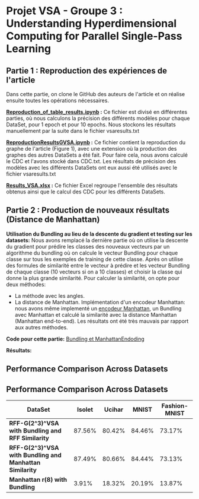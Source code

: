# Projet VSA - Groupe 3 : Understanding Hyperdimensional Computing for Parallel Single-Pass Learning

## Partie 1 : Reproduction des expériences de l'article
Dans cette partie, on clone le GitHub des auteurs de l'article et on réalise ensuite toutes les opérations nécessaires. 

**[Reproduction_of_table_results.ipynb](Reproduction_of_table_results.ipynb) :** Ce fichier est divisé en différentes parties, où nous calculons la précision des différents modèles pour chaque DataSet, pour 1 epoch et pour 10 epochs. Nous stockons les résultats manuellement par la suite dans le fichier vsaresults.txt

**[ReproductionResultsGVSA.ipynb](ReproductionResultsGVSA.ipynb) :** Ce fichier contient la reproduction du graphe de l'article (Figure 1), avec une extension où la production des graphes des autres DataSets a été fait. Pour faire cela, nous avons calculé le CDC et l'avons stocké dans CDC.txt. Les résultats de précision des modèles avec les différents DataSets ont eux aussi été utilisés avec le fichier vsaresults.txt

**[Results_VSA.xlsx](Results_VSA.xlsx) :** Ce fichier Excel regroupe l'ensemble des résultats obtenus ainsi que le calcul des CDC pour les différents DataSets. 

## Partie 2 : Production de nouveaux résultats (Distance de Manhattan)

**Utilisation du Bundling au lieu de la descente du gradient et testing sur les datasets:** Nous avons remplacé la dernière partie où on utilise la descente du gradient pour prédire les classes des nouveaux vecteurs par un algorithme du bundling où on calcule le vecteur Bundling pour chaque classe sur tous les exemples de training de cette classe. Après on utilise des formules de similarité entre le vecteur à prédire et les vecteur Bundling de chaque classe (10 vecteurs si on a 10 classes) et choisir la classe qui donne la plus grande similarité.
Pour calculer la similarité, on opte pour deux méthodes: 
- La méthode avec les angles.
- La distance de Manhattan.
Implémentation d'un encodeur Manhattan: nous avons 
même implementé un [encodeur Manhattan](encoder_manhattan.py), un Bundling avec Manhattan et calculé la similarité avec la distance Manhattan (Manhattan end-to-end). Les résultats ont été très mauvais par rapport aux autres méthodes.

**Code pour cette partie:** [Bundling et ManhattanEndoding](Bundling_Projet_VSA.ipynb)

**Résultats:** 

## Performance Comparison Across Datasets

## Performance Comparison Across Datasets

| DataSet                                              | Isolet  | Ucihar | MNIST  | Fashion-MNIST |
|------------------------------------------------------|---------|--------|--------|---------------|
| **RFF-G(2^3)^VSA with Bundling and RFF Similarity**  | 87.56%  | 80.42% | 84.46% | 73.17%        |
| **RFF-G(2^3)^VSA with Bundling and Manhattan Similarity** | 87.49%  | 80.66% |84.44% | 73.13%        |
| **Manhattan r(8) with Bundling**                     | 3.91%   | 18.32% | 20.19% | 13.87%        |

